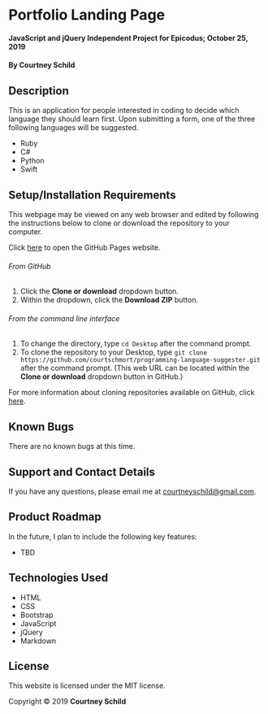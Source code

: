 # Portfolio Landing Page

#### JavaScript and jQuery Independent Project for Epicodus; October 25, 2019

#### By Courtney Schild

## Description

This is an application for people interested in coding to decide which language they should learn first. Upon submitting a form, one of the three following languages will be suggested.

* Ruby
* C#
* Python
* Swift

<!-- ## Specs
| Header      | Header      | Header      |
| ----------- | ----------- | ----------- |
| **Our program should handle:** | **When it receives:** | **It should return:** | -->

## Setup/Installation Requirements

This webpage may be viewed on any web browser and edited by following the instructions below to clone or download the repository to your computer.

Click [here](https://courtschmort.github.io/programming-language-suggester/) to open the GitHub Pages website.

###### From GitHub
1. Click the **Clone or download** dropdown button.
2. Within the dropdown, click the **Download ZIP** button.

###### From the command line interface
1. To change the directory, type `cd Desktop` after the command prompt.
2. To clone the repository to your Desktop, type `git clone https://github.com/courtschmort/programming-language-suggester.git` after the command prompt. (This web URL can be located within the **Clone or download** dropdown button in GitHub.)

For more information about cloning repositories available on GitHub, click [here](https://help.github.com/en/articles/which-remote-url-should-i-use).

## Known Bugs

There are no known bugs at this time.

## Support and Contact Details

If you have any questions, please email me at courtneyschild@gmail.com.

## Product Roadmap

In the future, I plan to include the following key features:
* TBD

## Technologies Used

* HTML
* CSS
* Bootstrap
* JavaScript
* jQuery
* Markdown

## License

This website is licensed under the MIT license.

Copyright &copy; 2019 **Courtney Schild**

